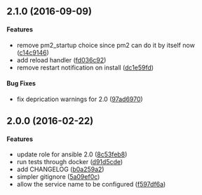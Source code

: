 <a name="2.1.0"></a>
## 2.1.0 (2016-09-09)


#### Features

*   remove pm2_startup choice since pm2 can do it by itself now ([c14c9146](https://github.com/weareinteractive/ansible-pm2/commit/c14c91460760790d29996de9a8561da21f07fc81))
*   add reload handler ([fd036c92](https://github.com/weareinteractive/ansible-pm2/commit/fd036c928c1244172f3decccb077ca092dbe75ac))
*   remove restart notification on install ([dc1e59fd](https://github.com/weareinteractive/ansible-pm2/commit/dc1e59fd1dd2a2ba78aa08f721fd228bfdeff4e1))

#### Bug Fixes

*   fix deprication warnings for 2.0 ([97ad6970](https://github.com/weareinteractive/ansible-pm2/commit/97ad69703223247f6175c0c9d1f9c7ee772f19fb))



<a name="2.0.0"></a>
## 2.0.0 (2016-02-22)


#### Features

*   update role for ansible 2.0 ([8c53feb8](https://github.com/weareinteractive/ansible-pm2/commit/8c53feb8563c0738ee5b5c4d8fd2271e6dbbddd0))
*   run tests through docker ([d91d5cde](https://github.com/weareinteractive/ansible-pm2/commit/d91d5cde408e56d59a05295e3629e5f470b3b757))
*   add CHANGELOG ([b0a259a2](https://github.com/weareinteractive/ansible-pm2/commit/b0a259a2bc6ba8085b200185b473dc2fd8bdcdcd))
*   simpler gitignore ([5a09ef0c](https://github.com/weareinteractive/ansible-pm2/commit/5a09ef0cdcb5ddd49b88d917d3e038e9dcd0116a))
*   allow the service name to be configured ([f597df6a](https://github.com/weareinteractive/ansible-pm2/commit/f597df6a4187155a2b7f36a154fca05f3650f19b))



